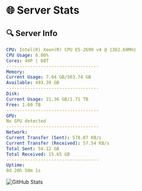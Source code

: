 # 🌐 Server Stats
## 🔍 Server Info
```yaml
CPU: Intel(R) Xeon(R) CPU E5-2699 v4 @ 1382.69MHz
CPU Usage: 6.00%
Cores: 44P | 88T
-----------------------------------
Memory:
Current Usage: 7.04 GB/503.74 GB
Available: 493.39 GB
-----------------------------------
Disk:
Current Usage: 21.36 GB/1.71 TB
Free: 1.60 TB
-----------------------------------
GPU:
No GPU detected
-----------------------------------
Network:
Current Transfer (Sent): 578.07 KB/s
Current Transfer (Received): 57.54 KB/s
Total Sent: 54.12 GB
Total Received: 15.65 GB
-----------------------------------
Uptime:
0d 20h 50m 1s
```
![GitHub Stats](https://img.shields.io/badge/Updated-2025-04-20_13:58:49-blue)